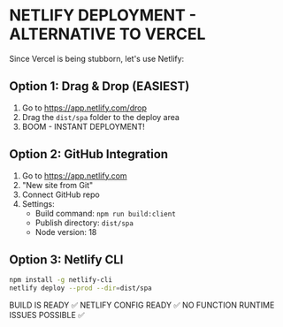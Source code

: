 # NETLIFY DEPLOYMENT - ALTERNATIVE TO VERCEL

Since Vercel is being stubborn, let's use Netlify:

## Option 1: Drag & Drop (EASIEST)

1. Go to https://app.netlify.com/drop
2. Drag the `dist/spa` folder to the deploy area
3. BOOM - INSTANT DEPLOYMENT!

## Option 2: GitHub Integration

1. Go to https://app.netlify.com
2. "New site from Git"
3. Connect GitHub repo
4. Settings:
   - Build command: `npm run build:client`
   - Publish directory: `dist/spa`
   - Node version: 18

## Option 3: Netlify CLI

```bash
npm install -g netlify-cli
netlify deploy --prod --dir=dist/spa
```

BUILD IS READY ✅
NETLIFY CONFIG READY ✅
NO FUNCTION RUNTIME ISSUES POSSIBLE ✅

